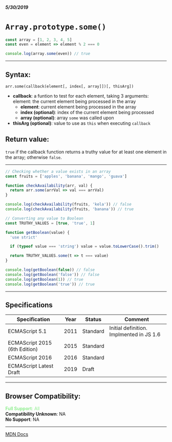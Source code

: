 ##### 5/30/2019
# `Array.prototype.some()`

```js
const array = [1, 2, 3, 4, 5]
const even = element => element % 2 === 0

console.log(array.some(even)) // true
```

---

## Syntax:
`arr.some(callback(element[, index[, array]])[, thisArg])`

* **callback**: a funtion to test for each element, taking 3 arguments:
  element: the current element being processed in the array
  * **element**: current element being processed in the array
  * **index (optional)**: index of the current element being processed
  * **array (optional)**: array `some` was called upon
* **thisArg (optional)**: value to use as `this` when executing `callback` 

## Return value:
`true` if the callback function returns a truthy value for at least one element in the array; otherwise `false`.

---

```js
// Checking whether a value exists in an array
const fruits = ['apples', 'banana', 'mango', 'guava']

function checkAvailability(arr, val) {
  return arr.some(arrVal => val === arrVal)
}

console.log(checkAvailability(fruits, 'kela')) // false
console.log(checkAvailability(fruits, 'banana')) // true

// Converting any value to Boolean
const TRUTHY_VALUES = [true, 'true', 1]

function getBoolean(value) {
  'use strict'

  if (typeof value === 'string') value = value.toLowerCase().trim()

  return TRUTHY_VALUES.some(t => t === value)
}

console.log(getBoolean(false)) // false
console.log(getBoolean('false')) // false
console.log(getBoolean(1)) // true
console.log(getBoolean('true')) // true
```

---

## Specifications
| Specification | Year | Status | Comment |
|---|---|---|---|
| ECMAScript 5.1 | 2011 | Standard | Initial definition. Implmented in JS 1.6 |
| ECMAScript 2015 (6th Edition) | 2015 | Standard |  |
| ECMAScript 2016 | 2016 | Standard |  |
| ECMAScript Latest Draft | 2019 | Draft |  |

---

## Browser Compatibility:
<span style="color: lightgreen">**Full Support**: All</span>  
**Compatibility Unknown**: NA  
**No Support**: NA

---

[MDN Docs](https://developer.mozilla.org/en-US/docs/Web/JavaScript/Reference/Global_Objects/Array/some)